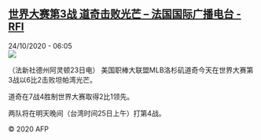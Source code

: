 <!--1603515375000-->
[世界大赛第3战 道奇击败光芒 – 法国国际广播电台 - RFI](http://www.rfi.fr//cn/contenu/20201024-%E4%B8%96%E7%95%8C%E5%A4%A7%E8%B5%9B%E7%AC%AC3%E6%88%98-%E9%81%93%E5%A5%87%E5%87%BB%E8%B4%A5%E5%85%89%E8%8A%92)
------

<div>24/10/2020 - 06:05</div><img src="https://s.rfi.fr/media/display/1662ebcc-15b3-11eb-9862-005056a964fe/w:310/p:16x9/spo0001b.201024120502.jpg"><div class="t-content__body u-clearfix"><p>（法新社德州阿灵顿23日电）    美国职棒大联盟MLB洛杉矶道奇今天在世界大赛第3战以6比2击败坦帕湾光芒。</p><p>    道奇在7战4胜制世界大赛取得2比1领先。</p><p>    两队将在明天晚间（台湾时间25日上午）打第4战。</p><p class="t-copyright">© 2020 AFP</p>        </div>
